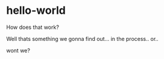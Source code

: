 # hello-world
How does that work?

Well thats something we gonna find out...
in the process..
or..

wont we?
